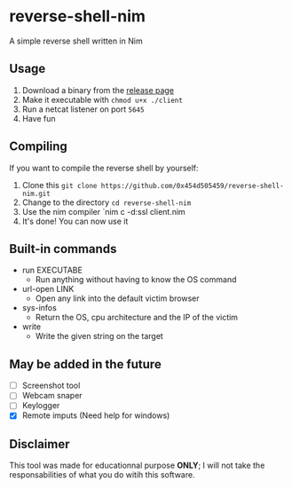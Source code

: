 # reverse-shell-nim
A simple reverse shell written in Nim

## Usage
1. Download a binary from the [release page](https://github.com/0x454d505459/reverse-shell-nim/releases)
2. Make it executable with `chmod u+x ./client`
3. Run a netcat listener on port `5645`
4. Have fun

## Compiling
If you want to compile the reverse shell by yourself:
1. Clone this `git clone https://github.com/0x454d505459/reverse-shell-nim.git`
2. Change to the directory `cd reverse-shell-nim`
3. Use the nim compiler `nim c -d:ssl client.nim
4. It's done! You can now use it

## Built-in commands
- run EXECUTABE
	+ Run anything without having to know the OS command
- url-open LINK
	+ Open any link into the default victim browser
- sys-infos
	+ Return the OS, cpu architecture and the IP of the victim
- write
	+ Write the given string on the target
	

## May be added in the future
- [ ] Screenshot tool
- [ ] Webcam snaper
- [ ] Keylogger
- [x] Remote imputs (Need help for windows)

## Disclaimer
This tool was made for educationnal purpose **ONLY**; I will not take the responsabilities of what you do witih this software.
